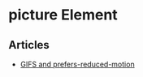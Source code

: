 # picture Element

## Articles

* [GIFS and prefers-reduced-motion](https://css-tricks.com/gifs-and-prefers-reduced-motion/)